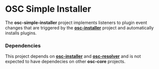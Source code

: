# OSC Simple Installer

The **osc-simple-installer** project implements listeners to plugin event changes that are triggered by the [**osc-installer**](../osc-installer) project and automatically installs plugins.

### Dependencies

This project depends on [**osc-installer**](../osc-installer) and [**osc-resolver**](../osc-resolver) and is not expected to have dependecies on other **osc-core** projects.

